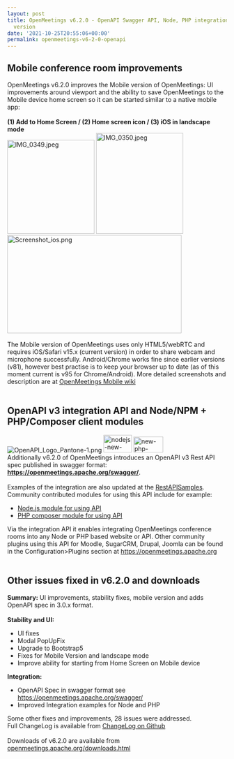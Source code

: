 ```yaml
---
layout: post
title: OpenMeetings v6.2.0 - OpenAPI Swagger API, Node, PHP integration and Mobile
  version
date: '2021-10-25T20:55:06+00:00'
permalink: openmeetings-v6-2-0-openapi
---
```

<!--
Licensed under the Apache License, Version 2.0 (the "License") http://www.apache.org/licenses/LICENSE-2.0
-->
<h2>Mobile conference room improvements</h2>
OpenMeetings v6.2.0 improves the Mobile version of OpenMeetings: UI improvements around viewport and the ability to save OpenMeetings to the Mobile device home screen so it can be started similar to a native mobile app:<br/><br/>
<b>(1) Add to Home Screen  / (2) Home screen icon / (3) iOS in landscape mode</b><br/>
<img src="https://blogs.apache.org/openmeetings/mediaresource/541df6d3-f069-4646-9cad-b2bded861e67" alt="IMG_0349.jpeg" style="width:200px;height:215px;"/>
<img src="https://blogs.apache.org/openmeetings/mediaresource/7a6aaeb8-d67e-4a04-9fbb-5137a6e59b0a" alt="IMG_0350.jpeg" style="width:200px;height:231px;"/>
<img src="https://blogs.apache.org/openmeetings/mediaresource/2dd64082-9061-402d-9aba-1e18b51ac5ef" alt="Screenshot_ios.png" style="width:400px;height:225px;"/>
<br/><br/>
The Mobile version of OpenMeetings uses only HTML5/webRTC and requires iOS/Safari v15.x (current version) in order to share webcam and microphone successfully. Android/Chrome works fine since earlier versions (v81), however best practise is to keep your browser up to date (as of this moment current is v95 for Chrome/Android). More detailed screenshots and description are at <a href="https://cwiki.apache.org/confluence/display/OPENMEETINGS/OpenMeetings+Mobile" target="_blank">OpenMeetings Mobile wiki</a>
<br/><br/>
<h2>OpenAPI v3 integration API and Node/NPM + PHP/Composer client modules</h2>
<img src="https://blogs.apache.org/openmeetings/mediaresource/8b0b34c2-2bc6-4174-beea-a95038ca72ef?t=true" alt="OpenAPI_Logo_Pantone-1.png" />
<img src="https://blogs.apache.org/openmeetings/mediaresource/f70911d1-dfab-4903-8a66-e84273642a4c?t=true" alt="nodejs-new-pantone-black-small-removebg-preview.png" style="width:65px;height:40px;"/>
<img src="https://blogs.apache.org/openmeetings/mediaresource/bbe3ee60-ef4f-40cd-83c5-980bce89464b" alt="new-php-logo.png" style="width:68px;height:36px;"/>
<br/>
Additionally v6.2.0 of OpenMeetings introduces an OpenAPI v3 Rest API spec published in swagger format: <b>
<a href="https://openmeetings.apache.org/swagger/" target="_blank">https://openmeetings.apache.org/swagger/</a></b>.
<br/><br/>
Examples of the integration are also updated at the <a href="https://openmeetings.apache.org/RestAPISample.html" target="_blank">RestAPISamples</a>. Community contributed modules for using this API include for example:
<ul>
<li><a href="https://openmeetings.apache.org/RestAPISample.html#how-to-integrate-using-nodejs" target="_blank">Node.js module for using API</a></li>
<li><a href="https://openmeetings.apache.org/RestAPISample.html#how-to-integrate-using-php-and-composer" target="_blank">PHP composer module for using API</a></li>
</ul>
Via the integration API it enables integrating OpenMeetings conference rooms into any Node or PHP based website or API. Other community plugins using this API for Moodle, SugarCRM, Drupal, Joomla can be found in the Configuration>Plugins section at <a href="https://openmeetings.apache.org" target="_blank">https://openmeetings.apache.org</a><br/>
<br/>
<h2>Other issues fixed in v6.2.0 and downloads</h2>
<b>Summary:</b> UI improvements, stability fixes, mobile version and adds OpenAPI spec in 3.0.x format.<br/>
<br/>
<b>Stability and UI:</b>
<ul>
<li>UI fixes</li>
<li>Modal PopUpFix</li>
<li>Upgrade to Bootstrap5</li>
<li>Fixes for Mobile Version and landscape mode</li>
<li>Improve ability for starting from Home Screen on Mobile device</li>
</ul>
<b>Integration:</b>
<ul>
<li>OpenAPI Spec in swagger format see <a href="https://openmeetings.apache.org/swagger/" target="_blank">https://openmeetings.apache.org/swagger/</a></li>
<li>Improved Integration examples for Node and PHP</li>
</ul>

Some other fixes and improvements, 28 issues were addressed.<br/>
Full ChangeLog is available from <a href="https://github.com/apache/openmeetings/blob/6.2.0/CHANGELOG.md">ChangeLog on Github</a>
 <br/><br/>
Downloads of v6.2.0 are available from <a href="https://openmeetings.apache.org/downloads.html" target="_BLANK">openmeetings.apache.org/downloads.html</a>
 <br/> <br/>
